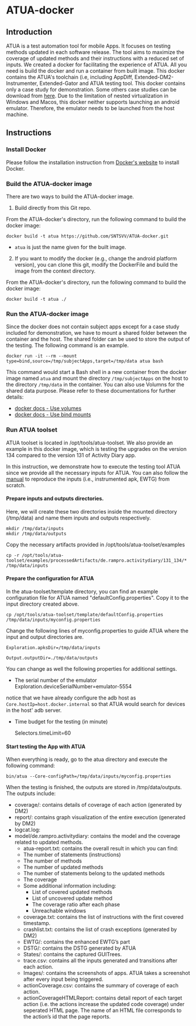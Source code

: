 # ATUA-docker

## Introduction

ATUA is a test automation tool for mobile Apps. It focuses on testing methods updated in each software release. The tool aims to maximize the coverage of updated methods and their instructions with a reduced set of inputs. We created a docker for facilitating the experience of ATUA. All you need is build the docker and run a container from built image. This docker contains the ATUA's toolchain (i.e, including AppDiff, Extended-DM2-Instrumenter, Extended-Gator and ATUA testing tool. This docker contains only a case study for demonstration. Some others case studies can be download from [here](). Due to the limitation of nested virtualization in Windows and Macos, this docker neither supports launching an android emulator. Therefore, the emulator needs to be launched from the host machine.

## Instructions

### Install Docker

Please follow the installation instruction from [Docker's website](https://docs.docker.com/get-docker/) to install Docker.

### Build the ATUA-docker image
There are two ways to build the ATUA-docker image.

1. Build directly from this Git repo.

From the ATUA-docker's directory, run the following command to build the docker image:

    docker build -t atua https://github.com/SNTSVV/ATUA-docker.git
  
- `atua` is just the name given for the built image.

2. If you want to modify the docker (e.g., change the android platform version), you can clone this git, modify the DockerFile and build the image from the context directory.

From the ATUA-docker's directory, run the following command to build the docker image:

    docker build -t atua ./

### Run the ATUA-docker image

Since the docker does not contain subject apps except for a case study included for demonstration,  we have to mount a shared folder between the container and the host. The shared folder can be used to store the output of the testing. The following command is an example.

    docker run -it --rm --mount type=bind,source=/tmp/subjectApps,target=/tmp/data atua bash
 
This command would start a Bash shell in a new container from the docker image named `atua` and mount the directory `/tmp/subjectApps` on the host to the directory `/tmp/data` in the container. You can also use Volumns for the shared data purpose. Please refer to these documentations for further details:

- [docker docs - Use volumes](https://docs.docker.com/storage/volumes/)
- [docker docs - Use bind mounts](https://docs.docker.com/storage/bind-mounts/)

### Run ATUA toolset

ATUA toolset is located in /opt/tools/atua-toolset. We also provide an example in this docker image, which is testing the upgrades on the version 134 compared to the version 131 of Activity Diary app.

In this instruction, we demonstrate how to execute the testing tool ATUA since we provide all the necessary inputs for ATUA. You can also follow the [manual](https://zenodo.org/record/6539441/files/ATUAManual.pdf?download=1) to reproduce the inputs (i.e., instrumented apk, EWTG) from scratch.

#### Prepare inputs and outputs directories.
Here, we will create these two directories inside the mounted directory (/tmp/data) and name them inputs and outputs respectively.

    mkdir /tmp/data/inputs
    mkdir /tmp/data/outputs
    
Copy the necessary artifacts provided in /opt/tools/atua-toolset/examples

    cp -r /opt/tools/atua-toolset/examples/processedArtifacts/de.rampro.activitydiary/131_134/* /tmp/data/inputs

#### Prepare the configuration for ATUA

In the atua-toolset/template directory, you can find an example configuration file for ATUA named "defaultConfig.properties". Copy it to the input directory created above.

    cp /opt/tools/atua-toolset/template/defaultConfig.properties /tmp/data/inputs/myconfig.properties
    
Change the following lines of myconfig.properties to guide ATUA where the input and output directories are.

    Exploration.apksDir=/tmp/data/inputs
    
    Output.outputDir=./tmp/data/outputs
    
You can change as well the following properties for additional settings.

- The serial number of the emulator
    Exploration.deviceSerialNumber=emulator-5554
    
notice that we have already configure the adb host as `Core.hostIp=host.docker.internal` so that ATUA would search for devices in the host' adb server. 

- Time budget for the testing (in minute)
    
    Selectors.timeLimit=60

#### Start testing the App with ATUA

When everything is ready, go to the atua directory and execute the following command:

    bin/atua --Core-configPath=/tmp/data/inputs/myconfig.properties

When the testing is finished, the outputs are stored in /tmp/data/outputs. The outputs include:

- coverage/: contains details of coverage of each action (generated by DM2)
- report/:  contains graph visualization of the entire execution (generated by DM2)
- logcat.log: 
- model/de.rampro.activitydiary: contains the model and the coverage related to updated methods.
    - atua-report.txt: contains the overall result in which you can find:
    - The number of statements (instructions) 
    - The number of methods 
    - The number of updated methods 
    - The number of statements belong to the updated methods 
    - The coverage 
    - Some additional information including: 
        - List of covered updated methods 
        - List of uncovered update method 
        - The coverage ratio after each phase 
        - Unreachable windows 
    - coverage.txt: contains the list of instructions with the first covered timestamp.	 
    - crashlist.txt: contains the list of crash exceptions (generated by DM2)
    - EWTG/: contains the enhanced EWTG’s part
    - DSTG/: contains the DSTG generated by ATUA
    - States/: contains the captured GUITrees. 
    - trace<id>.csv: contains all the inputs generated and transitions after each action.
    - Images/: contains the screenshots of apps. ATUA takes a screenshot after every input being triggered. 
    - actionCoverage.csv: contains the summary of coverage of each action.
    - actionCoverageHTMLReport: contains detail report of each target action (i.e. the actions increase the updated code coverage) under seperated HTML page. The name of an HTML file corresponds to the action’s id that the page reports.  


